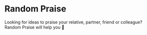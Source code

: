 # Random Praise
Looking for ideas to praise your relative, partner, friend or colleague? Random Praise will help you 🙌
